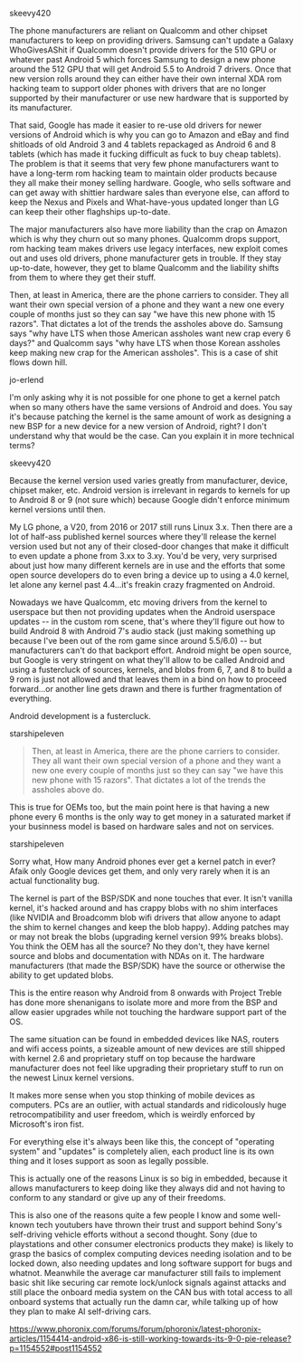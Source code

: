 skeevy420

The phone manufacturers are reliant on Qualcomm and other chipset manufacturers to keep on providing drivers. Samsung can't update a Galaxy WhoGivesAShit if Qualcomm doesn't provide drivers for the 510 GPU or whatever past Android 5 which forces Samsung to design a new phone around the 512 GPU that will get Android 5.5 to Android 7 drivers. Once that new version rolls around they can either have their own internal XDA rom hacking team to support older phones with drivers that are no longer supported by their manufacturer or use new hardware that is supported by its manufacturer.

That said, Google has made it easier to re-use old drivers for newer versions of Android which is why you can go to Amazon and eBay and find shitloads of old Android 3 and 4 tablets repackaged as Android 6 and 8 tablets (which has made it fucking difficult as fuck to buy cheap tablets). The problem is that it seems that very few phone manufacturers want to have a long-term rom hacking team to maintain older products because they all make their money selling hardware. Google, who sells software and can get away with shittier hardware sales than everyone else, can afford to keep the Nexus and Pixels and What-have-yous updated longer than LG can keep their other flaghships up-to-date.

The major manufacturers also have more liability than the crap on Amazon which is why they churn out so many phones. Qualcomm drops support, rom hacking team makes drivers use legacy interfaces, new exploit comes out and uses old drivers, phone manufacturer gets in trouble. If they stay up-to-date, however, they get to blame Qualcomm and the liability shifts from them to where they get their stuff.

Then, at least in America, there are the phone carriers to consider. They all want their own special version of a phone and they want a new one every couple of months just so they can say "we have this new phone with 15 razors". That dictates a lot of the trends the assholes above do. Samsung says "why have LTS when those American assholes want new crap every 6 days?" and Qualcomm says "why have LTS when those Korean assholes keep making new crap for the American assholes". This is a case of shit flows down hill. 


jo-erlend

I'm only asking why it is not possible for one phone to get a kernel patch when so many others have the same versions of Android and does. You say it's because patching the kernel is the same amount of work as designing a new BSP for a new device for a new version of Android, right? I don't understand why that would be the case. Can you explain it in more technical terms?


skeevy420

Because the kernel version used varies greatly from manufacturer, device, chipset maker, etc. Android version is irrelevant in regards to kernels for up to Android 8 or 9 (not sure which) because Google didn't enforce minimum kernel versions until then.

My LG phone, a V20, from 2016 or 2017 still runs Linux 3.x. Then there are a lot of half-ass published kernel sources where they'll release the kernel version used but not any of their closed-door changes that make it difficult to even update a phone from 3.xx to 3.xy. You'd be very, very surprised about just how many different kernels are in use and the efforts that some open source developers do to even bring a device up to using a 4.0 kernel, let alone any kernel past 4.4...it's freakin crazy fragmented on Android.

Nowadays we have Qualcomm, etc moving drivers from the kernel to userspace but then not providing updates when the Android userspace updates -- in the custom rom scene, that's where they'll figure out how to build Android 8 with Android 7's audio stack (just making something up because I've been out of the rom game since around 5.5/6.0) -- but manufacturers can't do that backport effort. Android might be open source, but Google is very stringent on what they'll allow to be called Android and using a fustercluck of sources, kernels, and blobs from 6, 7, and 8 to build a 9 rom is just not allowed and that leaves them in a bind on how to proceed forward...or another line gets drawn and there is further fragmentation of everything.

Android development is a fustercluck.


starshipeleven

>Then, at least in America, there are the phone carriers to consider. They all want their own special version of a phone and they want a new one every couple of months just so they can say "we have this new phone with 15 razors". That dictates a lot of the trends the assholes above do.

This is true for OEMs too, but the main point here is that having a new phone every 6 months is the only way to get money in a saturated market if your businness model is based on hardware sales and not on services.


starshipeleven

Sorry what, How many Android phones ever get a kernel patch in ever? Afaik only Google devices get them, and only very rarely when it is an actual functionality bug.

The kernel is part of the BSP/SDK and none touches that ever. It isn't vanilla kernel, it's hacked around and has crappy blobs with no shim interfaces (like NVIDIA and Broadcomm blob wifi drivers that allow anyone to adapt the shim to kernel changes and keep the blob happy). Adding patches may or may not break the blobs (upgrading kernel version 99% breaks blobs). You think the OEM has all the source? No they don't, they have kernel source and blobs and documentation with NDAs on it. The hardware manufacturers (that made the BSP/SDK) have the source or otherwise the ability to get updated blobs.

This is the entire reason why Android from 8 onwards with Project Treble has done more shenanigans to isolate more and more from the BSP and allow easier upgrades while not touching the hardware support part of the OS.

The same situation can be found in embedded devices like NAS, routers and wifi access points, a sizeable amount of new devices are still shipped with kernel 2.6 and proprietary stuff on top because the hardware manufacturer does not feel like upgrading their proprietary stuff to run on the newest Linux kernel versions. 


It makes more sense when you stop thinking of mobile devices as computers. PCs are an outlier, with actual standards and ridicolously huge retrocompatibility and user freedom, which is weirdly enforced by Microsoft's iron fist.

For everything else it's always been like this, the concept of "operating system" and "updates" is completely alien, each product line is its own thing and it loses support as soon as legally possible.

This is actually one of the reasons Linux is so big in embedded, because it allows manufacturers to keep doing like they always did and not having to conform to any standard or give up any of their freedoms.

This is also one of the reasons quite a few people I know and some well-known tech youtubers have thrown their trust and support behind Sony's self-driving vehicle efforts without a second thought. Sony (due to playstations and other consumer electronics products they make) is likely to grasp the basics of complex computing devices needing isolation and to be locked down, also needing updates and long software support for bugs and whatnot. Meanwhile the average car manufacturer still fails to implement basic shit like securing car remote lock/unlock signals against attacks and still place the onboard media system on the CAN bus with total access to all onboard systems that actually run the damn car, while talking up of how they plan to make AI self-driving cars.

https://www.phoronix.com/forums/forum/phoronix/latest-phoronix-articles/1154414-android-x86-is-still-working-towards-its-9-0-pie-release?p=1154552#post1154552
